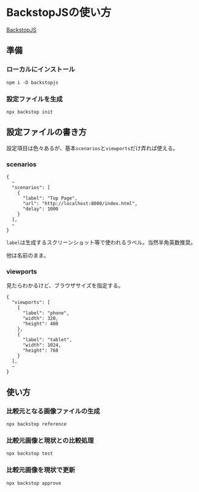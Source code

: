 # BackstopJSの使い方

[BackstopJS](https://github.com/garris/BackstopJS)

## 準備

### ローカルにインストール

```
npm i -D backstopjs
```

### 設定ファイルを生成

```
npx backstop init
```

## 設定ファイルの書き方

設定項目は色々あるが、基本`scenarios`と`viewports`だけ弄れば使える。

### scenarios

```
{
  ~
  "scenarios": [
    {
      "label": "Top Page",
      "url": "http://localhost:8000/index.html",
      "delay": 1000
    }
  ],
  ~
}
```

`label`は生成するスクリーンショット等で使われるラベル。当然半角英数推奨。

他は名前のまま。

### viewports

見たらわかるけど、ブラウザサイズを指定する。

```
{
  "viewports": [
    {
      "label": "phone",
      "width": 320,
      "height": 480
    },
    {
      "label": "tablet",
      "width": 1024,
      "height": 768
    }
  ],
  ~
}
```


## 使い方

### 比較元となる画像ファイルの生成

```
npx backstop reference
```

### 比較元画像と現状との比較処理

```
npx backstop test
```

### 比較元画像を現状で更新

```
npx backstop approve
```
